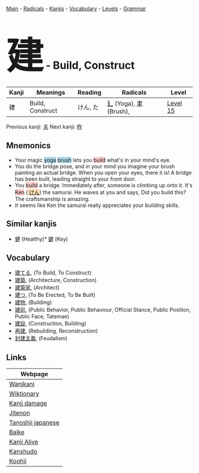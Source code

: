 <style> bigfont {font-size: 100px}</style>
[Main](../README.md) -
[Radicals](../radicals.md) -
[Kanjis](../kanjis.md) -
[Vocabulary](../vocabulary.md) -
[Levels](../levels.md) -
[Grammar](../grammar.md)
# <bigfont> 建</bigfont> - Build, Construct 

| Kanji | Meanings | Reading | Radicals | Level |
| --- | --- | --- | --- | --- |
| 建 | Build, Construct | けん, た | [廴](../radicals/廴.md) (Yoga), [聿](../radicals/聿.md) (Brush),  | [Level 15](../levels/wk_level15.md) |

Previous kanji: [夫](夫.md) Next kanji: [昨](昨.md) 

## Mnemonics
 * Your magic <span style="background-color:#ADD8E6"> yoga</span> <span style="background-color:#ADD8E6"> brush</span> lets you <span style="background-color:#ffcccb"> build</span> what's in your mind's eye.
* You do the bridge pose, and in your mind you imagine your brush painting an actual bridge. When you open your eyes, there it is! A bridge has been built, leading straight to your front door.
* You <span style="background-color:#ffcccb"> build</span> a bridge. Immediately after, someone is climbing up onto it. It's <span style="background-color:#ffcccb"> Ken</span> (<span style="background-color:#fed8b1"> [けん](https://jisho.org/search/けん)</span>) the samurai. He waves at you and says, Did you build this? The craftsmanship is amazing.
* It seems like Ken the samurai really appreciates your building skills.


## Similar kanjis
 * [健](健.md) (Healthy)* [鍵](鍵.md) (Key)


## Vocabulary
 * [建てる](../vocabulary/建.md), (To Build, To Construct)
* [建築](../vocabulary/建.md), (Architecture, Construction)
* [建築家](../vocabulary/建.md), (Architect)
* [建つ](../vocabulary/建.md), (To Be Erected, To Be Built)
* [建物](../vocabulary/建.md), (Building)
* [建前](../vocabulary/建.md), (Public Behavior, Public Behaviour, Official Stance, Public Position, Public Face, Tatemae)
* [建設](../vocabulary/建.md), (Construction, Building)
* [再建](../vocabulary/建.md), (Rebuilding, Reconstruction)
* [封建主義](../vocabulary/建.md), (Feudalism)



## Links 

| Webpage |
| --- |
| [Wanikani          ](https://www.wanikani.com/kanji/建) |
| [Wiktionary        ](https://en.wiktionary.org/wiki/建) |
| [Kanji damage      ](http://www.kanjidamage.com/kanji/search?utf8=✓&q=建) |
| [Jitenon           ](https://jitenon.com/kanji/建) |
| [Tanoshii japanese ](https://www.tanoshiijapanese.com/dictionary/kanji.cfm?k=建) |
| [Baike             ](https://baike.baidu.com/item/建) |
| [Kanji Alive       ](https://app.kanjialive.com/建) |
| [Kanshudo          ](https://www.kanshudo.com/searchmn?q=建) |
| [Koohii            ](https://kanji.koohii.com/study/kanji/建) |
